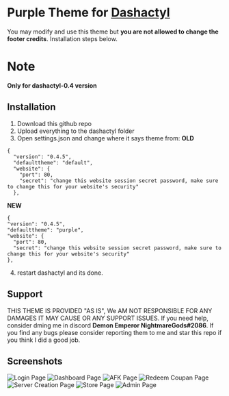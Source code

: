 # Purple Theme for [Dashactyl](https://github.com/realtwo2/dashactyl)
You may modify and use this theme but **you are not allowed to change the footer credits**. Installation steps below.
# Note
**Only for dashactyl-0.4 version**

## Installation
1. Download this github repo
2. Upload everything to the dashactyl folder
3. Open settings.json and change where it says theme from:
**OLD**
```
{
  "version": "0.4.5",
  "defaulttheme": "default",
  "website": {
    "port": 80,
    "secret": "change this website session secret password, make sure to change this for your website's security"
  },
  ```
  **NEW**
  ```
  {
  "version": "0.4.5",
  "defaulttheme": "purple",
  "website": {
    "port": 80,
    "secret": "change this website session secret password, make sure to change this for your website's security"
  },
  ```
  4. restart dashactyl and its done.

## Support

THIS THEME IS PROVIDED "AS IS", We AM NOT RESPONSIBLE FOR ANY DAMAGES IT MAY CAUSE OR ANY SUPPORT ISSUES. If you need help, consider dming me in discord **Demon Emperor NightmareGods#2086**.
If you find any bugs please consider reporting them to me and star this repo if you think I did a good job.

## Screenshots

![Login Page](https://cdn.discordapp.com/attachments/949574569117757470/969592749181501440/unknown.png)
![Dashboard Page](https://cdn.discordapp.com/attachments/949574569117757470/969592748359426088/unknown.png)
![AFK Page](https://cdn.discordapp.com/attachments/949574569117757470/969592747906453584/unknown.png)
![Redeem Coupan Page](https://cdn.discordapp.com/attachments/949574569117757470/969592747650605076/unknown.png)
![Server Creation Page](https://cdn.discordapp.com/attachments/949574569117757470/969592748636274748/unknown.png)
![Store Page](https://cdn.discordapp.com/attachments/838372326071861334/969819639469191168/unknown.png)
![Admin Page](https://cdn.discordapp.com/attachments/949574569117757470/969592748871143424/unknown.png)
